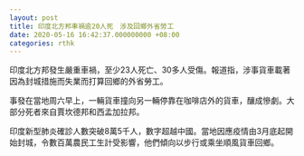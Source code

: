 ```yaml
---
layout: post
title: 印度北方邦車禍逾20人死　涉及回鄉外省勞工
date: 2020-05-16 16:42:37.000000000 +08:00
categories: rthk
---
```


印度北方邦發生嚴重車禍，至少23人死亡、30多人受傷。報道指，涉事貨車載著因為封城措施而失業而打算回鄉的外省勞工。

事發在當地周六早上，一輛貨車撞向另一輛停靠在咖啡店外的貨車，釀成慘劇。大部分死者來自賈坎德邦和西孟加拉邦。

印度新型肺炎確診人數突破8萬5千人，數字超越中國。當地因應疫情由3月底起開始封城，令數百萬農民工生計受影響，他們傾向以步行或乘坐順風貨車回鄉。
